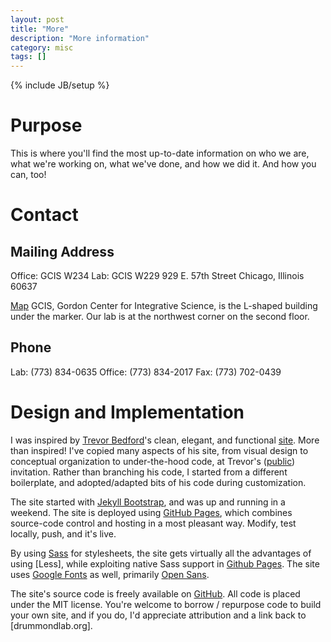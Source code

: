```yaml
---
layout: post
title: "More"
description: "More information"
category: misc
tags: []
---
```

{% include JB/setup %}

# Purpose

This is where you'll find the most up-to-date information on who we are, what we're working on, what we've done, and how we did it. And how you can, too!

# Contact

## Mailing Address
Office: GCIS W234
Lab: GCIS W229
929 E. 57th Street
Chicago, Illinois 60637

[Map]
GCIS, Gordon Center for Integrative Science, is the L-shaped building under the marker. Our lab is at the northwest corner on the second floor.

## Phone
Lab: (773) 834-0635
Office: (773) 834-2017
Fax: (773) 702-0439 

[Map]: https://www.google.com/maps?q=929+E+57th+St,+Chicago,+IL+60637&hl=en&sll=37.0625,-95.677068&sspn=58.946508,135.263672&vpsrc=0&z=17


# Design and Implementation

I was inspired by [Trevor Bedford]'s clean, elegant, and functional [site][1]. More than inspired! I've copied many aspects of his site, from visual design to conceptual organization to under-the-hood code, at Trevor's ([public]) invitation. Rather than branching his code, I started from a different boilerplate, and adopted/adapted bits of his code during customization.

The site started with [Jekyll Bootstrap], and was up and running in a weekend. The site is deployed using [GitHub Pages], which combines source-code control and hosting in a most pleasant way. Modify, test locally, push, and it's live.

By using [Sass] for stylesheets, the site gets virtually all the advantages of using [Less], while exploiting native Sass support in [Github Pages]. The site uses [Google Fonts] as well, primarily [Open Sans].

The site's source code is freely available on [GitHub]. All code is placed under the MIT license. You're welcome to borrow / repurpose code to build your own site, and if you do, I'd appreciate attribution and a link back to [drummondlab.org].

[Trevor Bedford]: http://bedford.io/team/trevor-bedford/
[1]: http://bedford.io
[public]: http://bedford.io/misc/about/
[Jekyll Bootstrap]: http://jekyllbootstrap.com
[GitHub Pages]: https://pages.github.com/
[GitHub]: http://github.com/
[Sass]: http://sass-lang.com/
[Google Fonts]: http://www.google.com/fonts
[Open Sans]: https://www.google.com/fonts/specimen/Open+Sans


